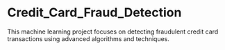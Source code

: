 # Credit_Card_Fraud_Detection
This machine learning project focuses on detecting fraudulent credit card transactions using advanced algorithms and techniques.
